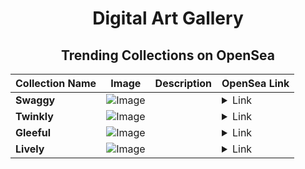 <div align="center">

# Digital Art Gallery

## Trending Collections on OpenSea

| Collection Name                       | Image                                                                                     | Description                       | OpenSea Link                                                                                          |
|---------------------------------------|-------------------------------------------------------------------------------------------|-----------------------------------|--------------------------------------------------------------------------------------------------------|
| **Swaggy** | ![Image](https://i.seadn.io/s/raw/files/f8de638398afab7e40386136c50b7eed.jpg?w=500&auto=format?w=200&auto=format) |  | <details><summary>Link</summary>[Swaggy](https://opensea.io/collection/swaggy-706)</details> |
| **Twinkly** | ![Image](https://i.seadn.io/s/raw/files/f8baf8952cfd0e8356cdd2f67702dea1.jpg?w=500&auto=format?w=200&auto=format) |  | <details><summary>Link</summary>[Twinkly](https://opensea.io/collection/twinkly-387)</details> |
| **Gleeful** | ![Image](https://i.seadn.io/s/raw/files/68a531342233e4546bdc00e3339713b6.jpg?w=500&auto=format?w=200&auto=format) |  | <details><summary>Link</summary>[Gleeful](https://opensea.io/collection/gleeful-723)</details> |
| **Lively** | ![Image](https://i.seadn.io/s/raw/files/3fffd64e651b9dc37435a42aea2591f6.jpg?w=500&auto=format?w=200&auto=format) |  | <details><summary>Link</summary>[Lively](https://opensea.io/collection/lively-702)</details> |

</div>